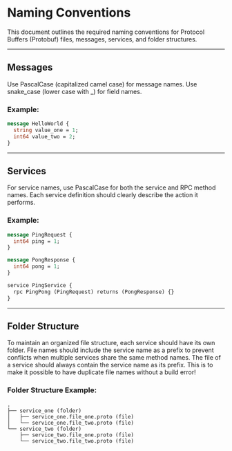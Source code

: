 # Naming Conventions

This document outlines the required naming conventions for Protocol Buffers (Protobuf) files, messages, services, and folder structures.

---

## Messages

Use PascalCase (capitalized camel case) for message names.
Use snake_case (lower case with _) for field names.

### Example:

```protobuf
message HelloWorld {
  string value_one = 1;
  int64 value_two = 2;
}
```
---
## Services

For service names, use PascalCase for both the service and RPC method names. Each service definition should clearly describe the action it performs.

### Example: 

```protobuf
message PingRequest {
  int64 ping = 1;
}

message PongResponse {
  int64 pong = 1;
}

service PingService {
  rpc PingPong (PingRequest) returns (PongResponse) {}
}
```
---
## Folder Structure
To maintain an organized file structure, each service should have its own folder. File names should include the service name as a prefix to prevent conflicts when multiple services share the same method names.
The file of a service should always contain the service name as its prefix. This is to make it possible to have duplicate file names without a build error!

### Folder Structure Example:
```ascii-tree 
.
├── service_one (folder)
│   ├── service_one.file_one.proto (file)
│   └── service_one.file_two.proto (file)
└── service_two (folder)
    ├── service_two.file_one.proto (file)
    └── service_two.file_two.proto (file)
```